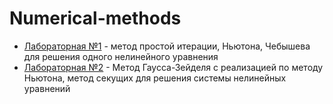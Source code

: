 # Numerical-methods
+ [Лабораторная №1](https://github.com/LubenkoAlexei/Numerical-methods/blob/main/%D0%9D%D0%B5%D0%BB%D0%B8%D0%BD%D0%B5%D0%B9%D0%BD%D0%BE%D0%B5%20%D1%83%D1%80%D0%B0%D0%B2%D0%BD%D0%B5%D0%BD%D0%B8%D0%B5.pdf) - метод простой итерации, Ньютона, Чебышева для решения одного нелинейного уравнения
+ [Лабораторная №2](https://github.com/LubenkoAlexei/Numerical-methods/blob/main/%D0%A1%D0%B8%D1%81%D1%82%D0%B5%D0%BC%D0%B0%20%D0%BD%D0%B5%D0%BB%D0%B8%D0%BD%D0%B5%D0%B9%D0%BD%D1%8B%D1%85%20%D1%83%D1%80%D0%B0%D0%B2%D0%BD%D0%B5%D0%BD%D0%B8%D0%B9.pdf) - Метод Гаусса-Зейделя с реализацией по методу Ньютона, метод секущих для решения системы нелинейных уравнений
